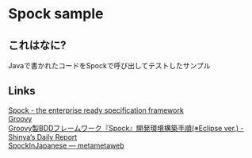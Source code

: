 # Spock sample

## これはなに?
Javaで書かれたコードをSpockで呼び出してテストしたサンプル

## Links
[Spock - the enterprise ready specification framework](http://spockframework.org)  
[Groovy](http://groovy.codehaus.org)  
[Groovy製BDDフレームワーク『Spock』開発環境構築手順(※Eclipse ver.) - Shinya’s Daily Report](http://d.hatena.ne.jp/absj31/20120806/1344272593)  
[SpockInJapanese — metametaweb](http://www.metabolics.co.jp/Members/masaki/2009/0912/spockinjapanese)
